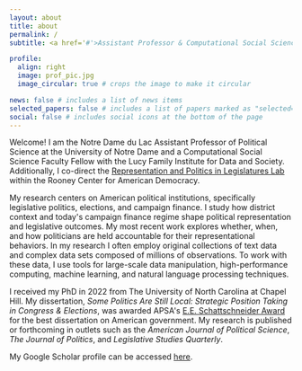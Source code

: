 ```yaml
---
layout: about
title: about
permalink: /
subtitle: <a href='#'>Assistant Professor & Computational Social Science Fellow</a> 

profile:
  align: right
  image: prof_pic.jpg
  image_circular: true # crops the image to make it circular

news: false # includes a list of news items
selected_papers: false # includes a list of papers marked as "selected={true}"
social: false # includes social icons at the bottom of the page
---
```


Welcome! I am the Notre Dame du Lac Assistant Professor of Political Science at the University of Notre Dame and a Computational Social Science Faculty Fellow with the Lucy Family Institute for Data and Society. Additionally, I co-direct the <a href='https://rooneycenter.nd.edu/research/representation-and-politics-in-legislatures-lab/'>Representation and Politics in Legislatures Lab</a> within the Rooney Center for American Democracy.

My research centers on American political institutions, specifically legislative politics, elections, and campaign finance. I study how district context and today's campaign finance regime shape political representation and legislative outcomes. My most recent work explores whether, when, and how politicians are held accountable for their representational behaviors. In my research I often employ original collections of text data and complex data sets composed of millions of observations. To work with these data, I use tools for large-scale data manipulation, high-performance computing, machine learning, and natural language processing techniques.

I received my PhD in 2022 from The University of North Carolina at Chapel Hill. My dissertation, *Some Politics Are Still Local: Strategic Position Taking in Congress & Elections*, was awarded APSA's <a href='https://politicalsciencenow.com/rachel-porter-receives-the-2023-e-e-schattschneider-award/'>E.E. Schattschneider Award</a> for the best dissertation on American government. My research is published or forthcoming in outlets such as the *American Journal of Political Science*, *The Journal of Politics*, and *Legislative Studies Quarterly*. 

My Google Scholar profile can be accessed <a href='https://scholar.google.com/citations?user=CuQqTt4AAAAJ&hl=en'>here</a>.


